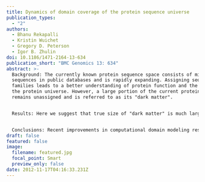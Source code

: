 ```yaml
---
title: Dynamics of domain coverage of the protein sequence universe
publication_types:
  - "2"
authors:
  - Bhanu Rekapalli
  - Kristin Wuichet
  - Gregory D. Peterson
  - Igor B. Zhulin
doi: 10.1186/1471-2164-13-634
publication_short: "BMC Genomics 13: 634"
abstract: >-
  Background: The currently known protein sequence space consists of millions of
  sequences in public databases and is rapidly expanding. Assigning sequences to
  families leads to a better understanding of protein function and the nature of
  the protein universe. However, a large portion of the current protein space
  remains unassigned and is referred to as its "dark matter".


  Results: Here we suggest that true size of "dark matter" is much larger than stated by current definitions. We propose an approach to reducing the size of "dark matter" by identifying and subtracting regions in protein sequences that are not likely to contain any domain.


  Conclusions: Recent improvements in computational domain modeling result in a decrease, albeit slowly, in the relative size of "dark matter"; however, its absolute size increases substantially with the growth of sequence data.
draft: false
featured: false
image:
  filename: featured.jpg
  focal_point: Smart
  preview_only: false
date: 2012-11-17T04:16:33.231Z
---
```

